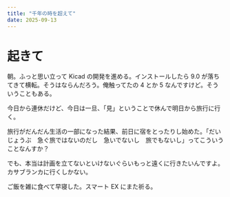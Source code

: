 ```yaml
---
title: "千年の時を超えて"
date: 2025-09-13
---
```


# 起きて
朝。ふっと思い立って Kicad の開発を進める。インストールしたら 9.0 が落ちてきて横転。そうはならんだろう。俺触ってたの 4 とか 5 なんですけど。そういうこともある。

今日から連休だけど、今日は一旦、「見」ということで休んで明日から旅行に行く。

旅行がだんだん生活の一部になった結果、前日に宿をとったりし始めた。「だいじょうぶ　急ぐ旅ではないのだし　急いでないし　旅でもないし」ってこういうことなんすか？

でも、本当は計画を立てないといけないぐらいもっと遠くに行きたいんですよ。カサブランカに行くしかない。


ご飯を雑に食べて早寝した。スマート EX にまた祈る。
